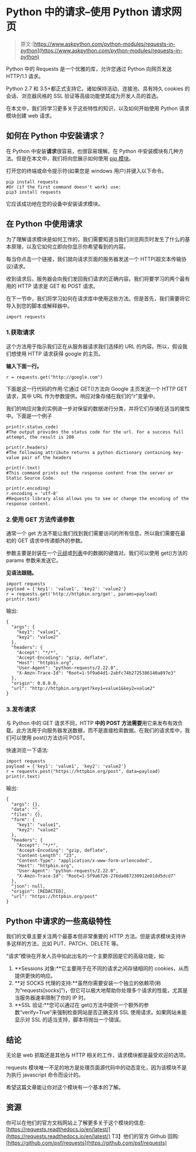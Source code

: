 # Python 中的请求–使用 Python 请求网页

> 原文:[https://www.askpython.com/python-modules/requests-in-python](https://www.askpython.com/python-modules/requests-in-python)

Python 中的 Requests 是一个优雅的库，允许您通过 Python 向网页发送 HTTP/1.1 请求。

Python 2.7 和 3.5+都正式支持它。诸如保持活动、连接池、具有持久 cookies 的会话、浏览器风格的 SSL 验证等高级功能使其成为开发人员的首选。

在本文中，我们将学习更多关于这些特性的知识，以及如何开始使用 Python 请求模块创建 web 请求。

## 如何在 Python 中安装请求？

在 Python 中安装**请求**很容易，也很容易理解。在 Python 中安装模块有几种方法。但是在本文中，我们将向您展示如何使用 [pip 模块](https://www.askpython.com/python-modules/python-pip)。

打开您的终端或命令提示符(如果您是 windows 用户)并键入以下命令。

```
pip install requests 
#Or (if the first command doesn't work) use:
pip3 install requests

```

它应该成功地在您的设备中安装请求模块。

## 在 Python 中使用请求

为了理解请求模块是如何工作的，我们需要知道当我们浏览网页时发生了什么的基本原理，以及它如何立即向你显示你希望看到的内容。

每当你点击一个链接，我们就向请求页面的服务器发送一个 HTTP(超文本传输协议)请求。

收到请求后，服务器会向我们发回我们请求的正确内容。我们将要学习的两个最有用的 HTTP 请求是 GET 和 POST 请求。

在下一节中，我们将学习如何在请求库中使用这些方法。但是首先，我们需要将它导入到您的脚本或解释器中。

```
import requests

```

### 1.获取请求

这个方法用于指示我们正在从服务器请求我们选择的 URL 的内容。所以，假设我们想使用 HTTP 请求获得 google 的主页。

**输入下面一行。**

```
r = requests.get("http://google.com")

```

下面是这一行代码的作用:它通过 GET()方法向 Google 主页发送一个 HTTP GET 请求，其中 URL 作为参数提供。响应对象存储在我们的“r”变量中。

我们的响应对象的实例进一步对保留的数据进行分类，并将它们存储在适当的属性中。下面是一个例子

```
print(r.status_code) 
#The output provides the status code for the url. For a success full attempt, the result is 200

print(r.headers)
#The following attribute returns a python dictionary containing key-value pair of the headers

print(r.text)
#This command prints out the response content from the server or Static Source Code. 

print(r.encoding)
r.encoding = 'utf-8' 
#Requests library also allows you to see or change the encoding of the response content. 

```

### 2.使用 GET 方法传递参数

通常一个 get 方法不能让我们找到我们需要访问的所有信息，所以我们需要在最初的 GET 请求中传递额外的参数。

参数主要是封装在一个[元组](https://www.askpython.com/python/tuple/python-tuple)或[列表](https://www.askpython.com/python/difference-between-python-list-vs-array)中的数据的键值对。我们可以使用 get()方法的 params 参数来发送它。

**见语法跟随。**

```
import requests 
payload = {'key1': 'value1', 'key2': 'value2'}
r = requests.get('http://httpbin.org/get', params=payload)
print(r.text)

```

输出:

```
{
  "args": {
    "key1": "value1",
    "key2": "value2"
  },
  "headers": {
    "Accept": "*/*",
    "Accept-Encoding": "gzip, deflate",
    "Host": "httpbin.org",
    "User-Agent": "python-requests/2.22.0",
    "X-Amzn-Trace-Id": "Root=1-5f9a64d1-2abfc74b2725386140a897e3"
  },
  "origin": 0.0.0.0, 
  "url": "http://httpbin.org/get?key1=value1&key2=value2"
}

```

### 3.发布请求

与 Python 中的 GET 请求不同，HTTP **中的 POST 方法需要**用它来发布有效负载。此方法用于向服务器发送数据，而不是直接检索数据。在我们的请求库中，我们可以使用 post()方法访问 POST。

快速浏览一下语法:

```
import requests 
payload = {'key1': 'value1', 'key2': 'value2'}
r = requests.post("https://httpbin.org/post", data=payload)
print(r.text)

```

输出:

```
{
  "args": {},
  "data": "",
  "files": {},
  "form": {
    "key1": "value1",
    "key2": "value2"
  },
  "headers": {
    "Accept": "*/*",
    "Accept-Encoding": "gzip, deflate",
    "Content-Length": "23",
    "Content-Type": "application/x-www-form-urlencoded",
    "Host": "httpbin.org",
    "User-Agent": "python-requests/2.22.0",
    "X-Amzn-Trace-Id": "Root=1-5f9a6726-276da087230912e01dd5dcd7"
  },
  "json": null,
  "origin": [REDACTED],
  "url": "https://httpbin.org/post"
}

```

## Python 中请求的一些高级特性

我们的文章主要关注两个最基本但非常重要的 HTTP 方法。但是请求模块支持许多这样的方法，比如 PUT、PATCH、DELETE 等。

“请求”模块在开发人员中如此出名的一个主要原因是它的高级功能，如:

1.  **Sessions 对象:**它主要用于在不同的请求之间存储相同的 cookies，从而提供更快的响应。
2.  **对 SOCKS 代理的支持:**虽然你需要安装一个独立的依赖项(称为“requests[socks]”)，但它可以极大地帮助你处理多个请求的性能，尤其是当服务器速率限制了你的 IP 时。
3.  **SSL 验证:**您可以通过在 get()方法中提供一个额外的参数“verify=True”来强制检查网站是否正确支持 SSL 使用请求。如果网站未能显示对 SSL 的适当支持，脚本将抛出一个错误。

## 结论

无论是 web 抓取还是其他与 HTTP 相关的工作，请求模块都是最受欢迎的选项。

requests 模块唯一不足的地方是处理页面源代码中的动态变化，因为该模块不是为执行 javascript 命令而设计的。

希望这篇文章能让你对这个模块有一个基本的了解。

## 资源

你可以在他们的官方文档网站上了解更多关于这个模块的信息:[https://requests.readthedocs.io/en/latest/](https://requests.readthedocs.io/en/latest/)
T3】他们的官方 Github 回购:[https://github.com/psf/requests](https://github.com/psf/requests)